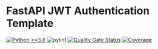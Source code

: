 # FastAPI JWT Authentication Template
[![Python >=3.8](https://img.shields.io/badge/python->=3.8-blue.svg)](https://www.python.org) ![pylint]()
[![Quality Gate Status](http://demo.macu.la:9100/api/project_badges/measure?project=dennislee_fastapi-jwt-auth-template_AY2Lv5OtxZ-YnpXIgl9d&metric=alert_status&token=sqb_10945b7cbab8908ee5a389cc23ec8f0808701a77)](http://demo.macu.la:9100/dashboard?id=dennislee_fastapi-jwt-auth-template_AY2Lv5OtxZ-YnpXIgl9d)
[![Coverage](http://demo.macu.la:9100/api/project_badges/measure?project=dennislee_fastapi-jwt-auth-template_AY2Lv5OtxZ-YnpXIgl9d&metric=coverage&token=sqb_10945b7cbab8908ee5a389cc23ec8f0808701a77)](http://demo.macu.la:9100/dashboard?id=dennislee_fastapi-jwt-auth-template_AY2Lv5OtxZ-YnpXIgl9d)